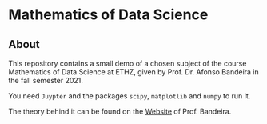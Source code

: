 # Mathematics of Data Science

## About
This repository contains a small demo of a chosen subject of the course Mathematics of Data Science at ETHZ, given by Prof. Dr. Afonso Bandeira in the fall semester 2021.

You need ``Juypter`` and the packages ``scipy``, ``matplotlib`` and ``numpy`` to run it.

The theory behind it can be found on the [Website](https://people.math.ethz.ch/~abandeira/teaching.html) of Prof. Bandeira.